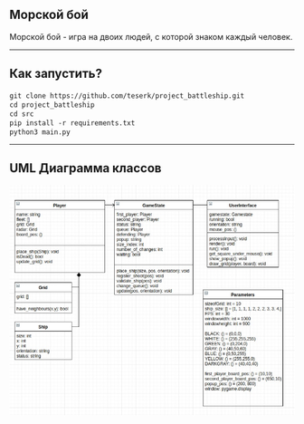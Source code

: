 Морской бой
---
Морской бой - игра на двоих людей, с которой знаком каждый человек.

---
Как запустить?
---
```angular2html
git clone https://github.com/teserk/project_battleship.git
cd project_battleship
cd src
pip install -r requirements.txt
python3 main.py
```

---
UML Диаграмма классов
---
![alt text](UML_Diagram.jpg)